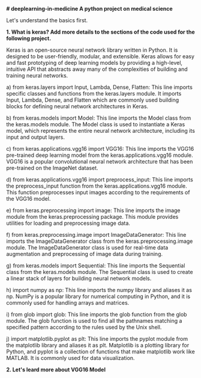 **# deeplearning-in-medicine
A python project on medical science**

Let's understand the basics first.

**1. What is keras? Add more details to the sections of the code used for the following project.**

Keras is an open-source neural network library written in Python. It is designed to be user-friendly, modular, and extensible. Keras allows for easy and fast prototyping of deep learning models by providing a high-level, intuitive API that abstracts away many of the complexities of building and training neural networks.

a) from keras.layers import Input, Lambda, Dense, Flatten: This line imports specific classes and functions from the keras.layers module. It imports Input, Lambda, Dense, and Flatten which are commonly used building blocks for defining neural network architectures in Keras.

b) from keras.models import Model: This line imports the Model class from the keras.models module. The Model class is used to instantiate a Keras model, which represents the entire neural network architecture, including its input and output layers.

c) from keras.applications.vgg16 import VGG16: This line imports the VGG16 pre-trained deep learning model from the keras.applications.vgg16 module. VGG16 is a popular convolutional neural network architecture that has been pre-trained on the ImageNet dataset.

d) from keras.applications.vgg16 import preprocess_input: This line imports the preprocess_input function from the keras.applications.vgg16 module. This function preprocesses input images according to the requirements of the VGG16 model.

e) from keras.preprocessing import image: This line imports the image module from the keras.preprocessing package. This module provides utilities for loading and preprocessing image data.

f) from keras.preprocessing.image import ImageDataGenerator: This line imports the ImageDataGenerator class from the keras.preprocessing.image module. The ImageDataGenerator class is used for real-time data augmentation and preprocessing of image data during training.

g) from keras.models import Sequential: This line imports the Sequential class from the keras.models module. The Sequential class is used to create a linear stack of layers for building neural network models.

h) import numpy as np: This line imports the numpy library and aliases it as np. NumPy is a popular library for numerical computing in Python, and it is commonly used for handling arrays and matrices.

i) from glob import glob: This line imports the glob function from the glob module. The glob function is used to find all the pathnames matching a specified pattern according to the rules used by the Unix shell.

j) import matplotlib.pyplot as plt: This line imports the pyplot module from the matplotlib library and aliases it as plt. Matplotlib is a plotting library for Python, and pyplot is a collection of functions that make matplotlib work like MATLAB. It is commonly used for data visualization.


**2. Let's leard more about VGG16 Model**
